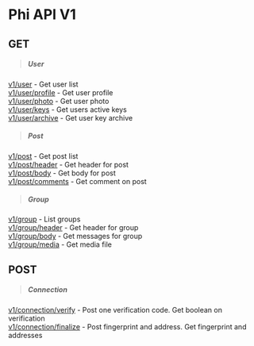 # Phi API V1

## GET
>##### User
[v1/user](get/user/base.md) - Get user list  
[v1/user/profile](get/user/profile.md) - Get user profile  
[v1/user/photo](get/user/photo.md) - Get user photo  
[v1/user/keys](get/user/keys.md) - Get users active keys  
[v1/user/archive](get/user/archive.md) - Get user key archive  

>##### Post
[v1/post](get/post/base.md) - Get post list  
[v1/post/header](get/post/header.md) - Get header for post  
[v1/post/body](get/post/body.md) - Get body for post  
[v1/post/comments](get/post/comments.md) - Get comment on post  

>##### Group
[v1/group](get/group/base.md) - List groups  
[v1/group/header](get/group/header.md) - Get header for group  
[v1/group/body](get/group/body.md) - Get messages for group  
[v1/group/media](get/group/media.md) - Get media file    

## POST
>##### Connection
[v1/connection/verify](post/connection/verify.md) - Post one verification code. Get boolean on verification  
[v1/connection/finalize](post/connection/finalize.md) - Post fingerprint and address. Get fingerprint and addresses
